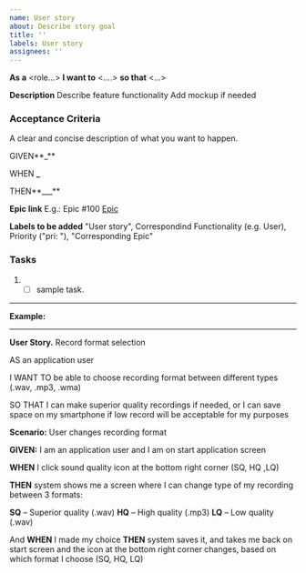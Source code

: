 ```yaml
---
name: User story
about: Describe story goal
title: ''
labels: User story
assignees: ''
---
```


**As a** <role...> **I want to** <....> **so that** <...>

**Description**
Describe feature functionality
Add mockup if needed

### Acceptance Criteria

A clear and concise description of what you want to happen.

GIVEN**\_**

WHEN **\_**

THEN**\_\_\_**

**Epic link**
E.g.: Epic #100 [Epic](https://jira.softserve.academy/browse/100)

**Labels to be added**
"User story", Correspondind Functionality (e.g. User), Priority ("pri: "), "Corresponding Epic"

### Tasks

1. - [ ] sample task.

---

**Example:**

---

**User Story.** Record format selection

AS an application user

I WANT TO be able to choose recording format between different types (.wav, .mp3, .wma)

SO THAT I can make superior quality recordings if needed, or I can save space on my smartphone if low record will be acceptable for my purposes

**Scenario:** User changes recording format

**GIVEN:** I am an application user and I am on start application screen

**WHEN** I click sound quality icon at the bottom right corner (SQ, HQ ,LQ)

**THEN** system shows me a screen where I can change type of my recording between 3 formats:

**SQ** – Superior quality (.wav)
**HQ** – High quality (.mp3)
**LQ** – Low quality (.wav)

And **WHEN** I made my choice
**THEN** system saves it, and takes me back on start screen and the icon at the bottom right corner changes, based on which format I choose (SQ, HQ, LQ)




